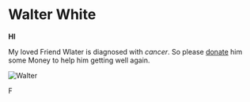 # Walter White

**HI**

My loved Friend Wlater is diagnosed with *cancer*. So please [donate](http://www.savewalterwhite.com/) him some Money to help him getting well again.

![Walter](https://static.kino.de/wp-content/uploads/2016/03/breaking-bad-die-komplette-zweite-season-10-rcm0x1920u1.jpg)

F
